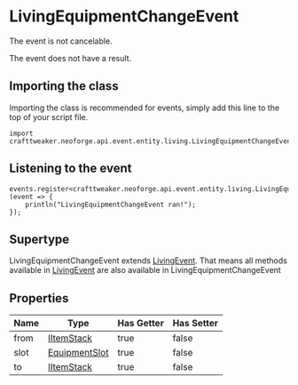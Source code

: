 # LivingEquipmentChangeEvent

The event is not cancelable.

The event does not have a result.

## Importing the class

Importing the class is recommended for events, simply add this line to the top of your script file.
```zenscript
import crafttweaker.neoforge.api.event.entity.living.LivingEquipmentChangeEvent;
```


## Listening to the event

```zenscript
events.register<crafttweaker.neoforge.api.event.entity.living.LivingEquipmentChangeEvent>(event => {
    println("LivingEquipmentChangeEvent ran!");
});
```


## Supertype

LivingEquipmentChangeEvent extends [LivingEvent](/neoforge/api/event/entity/living/LivingEvent). That means all methods available in [LivingEvent](/neoforge/api/event/entity/living/LivingEvent) are also available in LivingEquipmentChangeEvent

## Properties

| Name |                             Type                             | Has Getter | Has Setter |
|------|--------------------------------------------------------------|------------|------------|
| from | [IItemStack](/vanilla/api/item/IItemStack)                   | true       | false      |
| slot | [EquipmentSlot](/vanilla/api/entity/equipment/EquipmentSlot) | true       | false      |
| to   | [IItemStack](/vanilla/api/item/IItemStack)                   | true       | false      |

